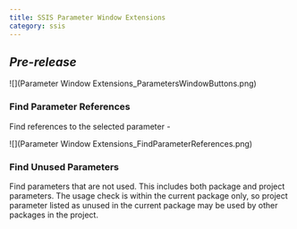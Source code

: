 ```yaml
---
title: SSIS Parameter Window Extensions
category: ssis
---
```


## _Pre-release_

![](Parameter Window Extensions_ParametersWindowButtons.png)

### Find Parameter References
Find references to the selected parameter -

![](Parameter Window Extensions_FindParameterReferences.png)

### Find Unused Parameters
Find parameters that are not used. This includes both package and project parameters. The usage check is within the current package only, so project parameter listed as unused in the current package may be used by other packages in the project.